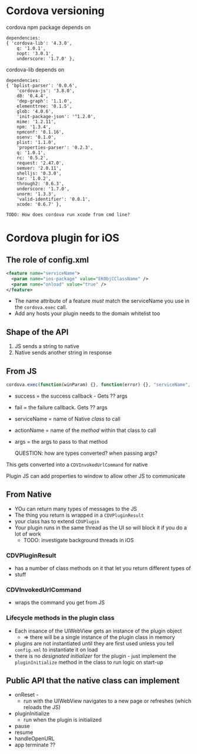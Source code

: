 
# Cordova versioning

cordova npm package depends on

    dependencies:
    { 'cordova-lib': '4.3.0',
        q: '1.0.1',
        nopt: '3.0.1',
        underscore: '1.7.0' },

cordova-lib depends on

    dependencies:
    { 'bplist-parser': '0.0.6',
        'cordova-js': '3.8.0',
        d8: '0.4.4',
        'dep-graph': '1.1.0',
        elementtree: '0.1.5',
        glob: '4.0.6',
        'init-package-json': '^1.2.0',
        mime: '1.2.11',
        npm: '1.3.4',
        npmconf: '0.1.16',
        osenv: '0.1.0',
        plist: '1.1.0',
        'properties-parser': '0.2.3',
        q: '1.0.1',
        rc: '0.5.2',
        request: '2.47.0',
        semver: '2.0.11',
        shelljs: '0.3.0',
        tar: '1.0.2',
        through2: '0.6.3',
        underscore: '1.7.0',
        unorm: '1.3.3',
        'valid-identifier': '0.0.1',
        xcode: '0.6.7' },

    TODO: How does cordova run xcode from cmd line?


# Cordova plugin for iOS

## The role of config.xml

```xml
<feature name="serviceName">
  <param name="ios-package" value="EKObjCClassName" />
  <param name="onload" value="true" />
</feature>
```

* The name attribute of a feature _must_ match the serviceName you use in the `cordova.exec` call.
* Add any hosts your plugin needs to the domain whitelist too


## Shape of the API

1. JS sends a string to native
2. Native sends another string in response

## From JS

```javascript
cordova.exec(function(winParam) {}, function(error) {}, "serviceName", "actionName", ["arg1", "arg2", 42, false...]);
```

* success = the success callback - Gets ?? args
* fail = the failure callback. Gets ?? args
* serviceName = name of Native _class_ to call
* actionName = name of the _method_ within that class to call
* args = the args to pass to that method

    QUESTION: how are types converted? when passing args?

This gets converted into a `CDVInvokedUrlCommand` for native


Plugin JS can add properties to window to allow other JS to communicate

## From Native

* YOu can return many types of messages to the JS
* The thing you return is wrapped in a `CDVPluginResult`
* your class has to extend `CDVPlugin`
* Your plugin runs in the same thread as the UI so will block it if you do a lot of work
    * TODO: investigate background threads in iOS

### CDVPluginResult

* has a number of class methods on it that let you return different types of
* stuff

### CDVInvokedUrlCommand

* wraps the command you get from JS

### Lifecycle methods in the plugin class

* Each insance of the UIWebView gets an instance of the plugin object
    * => there will be a single instance of the plugin class in memory
* plugins are not instantiated until they are first used unless you tell
  `config.xml` to instantiate it on load
* there is no _designated initializer_ for the plugin - just implement the
  `pluginInitialize` method in the class to run logic on start-up

## Public API that the native class can implement

* onReset -
    * run with the UIWebView navigates to a new page or refreshes (which reloads the JS)
* pluginInitialize
    * run when the plugin is initialized
* pause
* resume
* handleOpenURL
* app terminate ??


